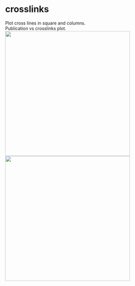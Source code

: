 # crosslinks
Plot cross lines in square and columns.  
Publication vs crosslinks plot.  
<img src="https://github.com/zzwch/crosslinks/raw/master/pic/publication.jpeg" width="400"><img src="https://github.com/zzwch/crosslinks/raw/master/pic/plot.jpeg" width="400">
